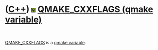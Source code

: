 



 

 

 

 

 

([C++](Cpp.md)) ![Qt](PicQt.png) [QMAKE\_CXXFLAGS (qmake variable)](CppQmakeCxx_flags.md)
===========================================================================================

 

[QMAKE\_CXXFLAGS](CppQmakeCxx_flags.md) is a [qmake
variable](CppQmakeVariable.md).

 

 

 

 

 





 



